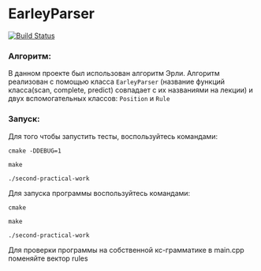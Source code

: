 
# EarleyParser

[![Build Status](https://travis-ci.com/2ToThe10th/EarleyParser.svg?token=3S6xWbBvu4EyXfDwhGsF&branch=master)](https://travis-ci.com/2ToThe10th/EarleyParser)

### Алгоритм:

В данном проекте был использован алгоритм Эрли.
Алгоритм реализован с помощью класса ```EarleyParser``` 
(название функций класса(scan, complete, predict) совпадает с их названиями на лекции) и
двух вспомогательных классов: ```Position``` и ```Rule```

### Запуск:

Для того чтобы запустить тесты,
воспользуйтесь командами:

```cmake -DDEBUG=1```

```make```

```./second-practical-work```

Для запуска программы воспользуйтесь командами:

```cmake```

```make```

```./second-practical-work```

Для проверки программы на собственной кс-грамматике в main.cpp 
поменяйте вектор rules
